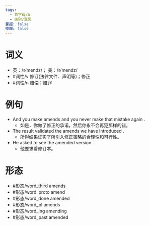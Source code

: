 ```yaml
---
tags:
  - 首字母/A
  - 级别/雅思
掌握: false
模糊: false
---
```

# 词义
- 英：/əˈmendz/； 美：/əˈmendz/
- #词性/v  修订(法律文件、声明等)；修正
- #词性/n  赔偿；赔罪
# 例句
- And you make amends and you never make that mistake again .
	- 如是，你做了修正的承诺，然后你永不会再犯那样的错。
- The result validated the amends we have introduced .
	- 所得结果证实了所引入修正策略的合理性和可行性。
- He asked to see the amended version .
	- 他要求看修订本。
# 形态
- #形态/word_third amends
- #形态/word_proto amend
- #形态/word_done amended
- #形态/word_pl amends
- #形态/word_ing amending
- #形态/word_past amended
